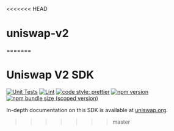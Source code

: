 <<<<<<< HEAD
# uniswap-v2
=======
# Uniswap V2 SDK

[![Unit Tests](https://github.com/Uniswap/uniswap-v2-sdk/workflows/Unit%20Tests/badge.svg)](https://github.com/Uniswap/uniswap-v2-sdk/actions?query=workflow%3A%22Unit+Tests%22)
[![Lint](https://github.com/Uniswap/uniswap-v2-sdk/workflows/Lint/badge.svg)](https://github.com/Uniswap/uniswap-v2-sdk/actions?query=workflow%3ALint)
[![code style: prettier](https://img.shields.io/badge/code_style-prettier-ff69b4.svg?style=flat-square)](https://github.com/prettier/prettier)
[![npm version](https://img.shields.io/npm/v/@uniswap/v2-sdk/latest.svg)](https://www.npmjs.com/package/@uniswap/v2-sdk/v/latest)
[![npm bundle size (scoped version)](https://img.shields.io/bundlephobia/minzip/@uniswap/v2-sdk/latest.svg)](https://bundlephobia.com/result?p=@uniswap/v2-sdk@latest)

In-depth documentation on this SDK is available at [uniswap.org](https://uniswap.org/docs/v2/SDK/getting-started/).
>>>>>>> master
